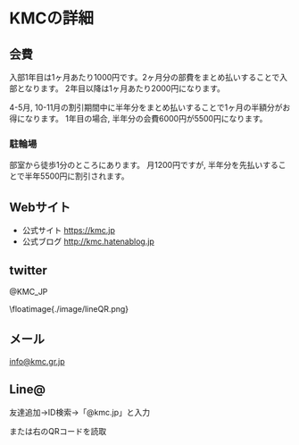 # KMCの詳細

## 会費
入部1年目は1ヶ月あたり1000円です。2ヶ月分の部費をまとめ払いすることで入部となります。
2年目以降は1ヶ月あたり2000円になります。

4-5月, 10-11月の割引期間中に半年分をまとめ払いすることで1ヶ月の半額分がお得になります。
1年目の場合, 半年分の会費6000円が5500円になります。

### 駐輪場
部室から徒歩1分のところにあります。
月1200円ですが, 半年分を先払いすることで半年5500円に割引されます。

## Webサイト
* 公式サイト https://kmc.jp
* 公式ブログ http://kmc.hatenablog.jp

## twitter
@KMC_JP

\floatimage{./image/lineQR.png}

## メール
info@kmc.gr.jp

## Line@

友達追加→ID検索→「@kmc.jp」と入力

または右のQRコードを読取

